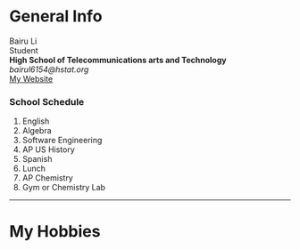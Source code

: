 # General Info  
Bairu Li  
Student  
**High School of Telecommunications arts and Technology**  
_bairul6154@hstat.org_  
[My Website](https://sites.google.com/a/hstat.org/bairul6154sep11/)

### School Schedule
1. English
2. Algebra
3. Software Engineering
4. AP US History
5. Spanish
6. Lunch
7. AP Chemistry
8. Gym or Chemistry Lab

---

# My Hobbies
